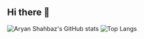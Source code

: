 ## Hi there 👋

![Aryan Shahbaz's GitHub stats](https://github-readme-stats.vercel.app/api?username=AryanShahbaz&show_icons=true&theme=tokyonight)
![Top Langs](https://github-readme-stats.vercel.app/api/top-langs/?username=AryanShahbaz&theme=tokyonight&layout=compact&hide_title=true&exclude_repo=Jupiter-OS&hide=Assembly,Roff)
